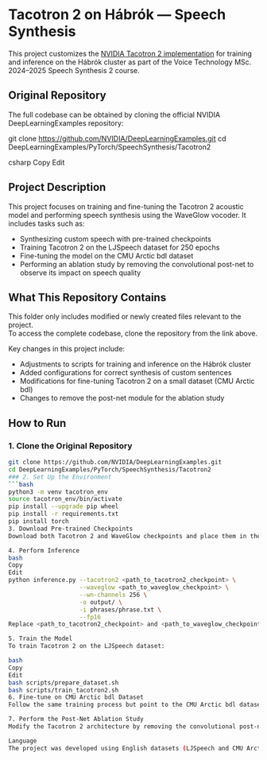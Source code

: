 # Tacotron 2 on Hábrók — Speech Synthesis

This project customizes the [NVIDIA Tacotron 2 implementation](https://github.com/NVIDIA/DeepLearningExamples/tree/master/PyTorch/SpeechSynthesis/Tacotron2) for training and inference on the Hábrók cluster as part of the Voice Technology MSc. 2024–2025 Speech Synthesis 2 course.

## Original Repository
The full codebase can be obtained by cloning the official NVIDIA DeepLearningExamples repository:

git clone https://github.com/NVIDIA/DeepLearningExamples.git
cd DeepLearningExamples/PyTorch/SpeechSynthesis/Tacotron2

csharp
Copy
Edit

## Project Description
This project focuses on training and fine-tuning the Tacotron 2 acoustic model and performing speech synthesis using the WaveGlow vocoder. It includes tasks such as:
- Synthesizing custom speech with pre-trained checkpoints
- Training Tacotron 2 on the LJSpeech dataset for 250 epochs
- Fine-tuning the model on the CMU Arctic bdl dataset
- Performing an ablation study by removing the convolutional post-net to observe its impact on speech quality

## What This Repository Contains
This folder only includes modified or newly created files relevant to the project.  
To access the complete codebase, clone the repository from the link above.

Key changes in this project include:
- Adjustments to scripts for training and inference on the Hábrók cluster
- Added configurations for correct synthesis of custom sentences
- Modifications for fine-tuning Tacotron 2 on a small dataset (CMU Arctic bdl)
- Changes to remove the post-net module for the ablation study

## How to Run

### 1. Clone the Original Repository
```bash
git clone https://github.com/NVIDIA/DeepLearningExamples.git
cd DeepLearningExamples/PyTorch/SpeechSynthesis/Tacotron2
### 2. Set Up the Environment
```bash
python3 -m venv tacotron_env
source tacotron_env/bin/activate
pip install --upgrade pip wheel
pip install -r requirements.txt
pip install torch
3. Download Pre-trained Checkpoints
Download both Tacotron 2 and WaveGlow checkpoints and place them in the Tacotron 2 directory.

4. Perform Inference
bash
Copy
Edit
python inference.py --tacotron2 <path_to_tacotron2_checkpoint> \
                    --waveglow <path_to_waveglow_checkpoint> \
                    --wn-channels 256 \
                    -o output/ \
                    -i phrases/phrase.txt \
                    --fp16
Replace <path_to_tacotron2_checkpoint> and <path_to_waveglow_checkpoint> with the correct paths.

5. Train the Model
To train Tacotron 2 on the LJSpeech dataset:

bash
Copy
Edit
bash scripts/prepare_dataset.sh
bash scripts/train_tacotron2.sh
6. Fine-tune on CMU Arctic bdl Dataset
Follow the same training process but point to the CMU Arctic bdl dataset and use the LJSpeech-trained checkpoint as the starting point.

7. Perform the Post-Net Ablation Study
Modify the Tacotron 2 architecture by removing the convolutional post-net and retrain the model to compare results.

Language
The project was developed using English datasets (LJSpeech and CMU Arctic bdl).

